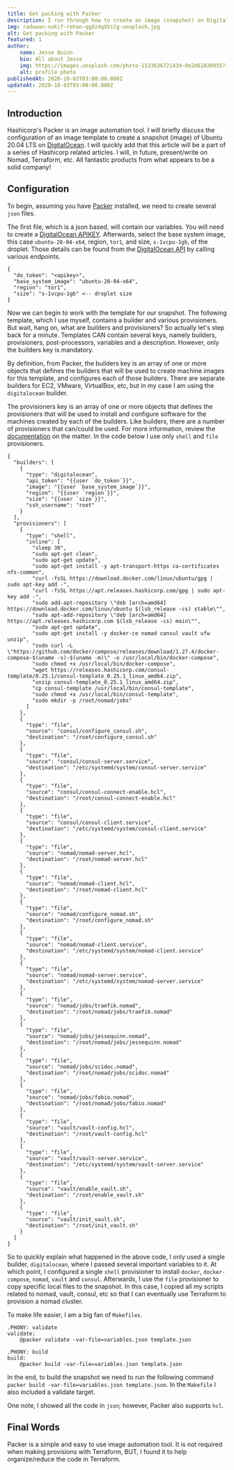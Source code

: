 ```yaml
---
title: Get packing with Packer
description: I run through how to create an image (snapshot) on DigitalOcean with Packer 
img: radowan-nakif-rehan-qgXz4qXViCg-unsplash.jpg
alt: Get packing with Packer
featured: 1
author: 
    name: Jesse Quinn
    bio: All about Jesse
    img: https://images.unsplash.com/photo-1533636721434-0e2d61030955?ixlib=rb-1.2.1&ixid=eyJhcHBfaWQiOjEyMDd9&auto=format&fit=crop&w=2550&q=80
    alt: profile photo
publishedAt: 2020-10-03T03:00:00.000Z
updateAt: 2020-10-03T03:00:00.000Z
---
```


## Introduction
Hashicorp's Packer is an image automation tool. I will briefly discuss the configuration of an image template 
to create a snapshot (image) of Ubuntu 20.04 LTS on [DigitalOcean](https://m.do.co/c/6ceb645458ec). I will quickly add that this article will be a part of a series
of Hashicorp related articles. I will, in future, present/write on Nomad, Terraform, etc. All fantastic products from what appears to be a solid company!

## Configuration
To begin, assuming you have [Packer](https://www.packer.io/) installed, we need to create several `json` files.

The first file, which is a json based, will contain our variables. You will need to create a [DigitalOcean APIKEY](https://www.digitalocean.com/community/tutorials/how-to-create-a-digitalocean-space-and-api-key). 
Afterwards, select the base system image, this case `ubuntu-20-04-x64`, region, `tor1`, and size, `s-1vcpu-1gb`, of the droplet. 
Those details can be found from the [DigitalOcean API](https://developers.digitalocean.com/documentation/v2/) by calling various endpoints.

```json[variables.json]
{
  "do_token": "<apikey>",
  "base_system_image": "ubuntu-20-04-x64",
  "region": "tor1",
  "size": "s-1vcpu-1gb" <-- droplet size
}
```

Now we can begin to work with the template for our snapshot. The following template, which I use myself, contains a builder and various provisioners. 
But wait, hang on, what are builders and provisioners? So actually let's step back for a minute. Templates CAN contain several keys, namely builders, 
provisioners, post-processors, variables and a description. 
However, only the builders key is mandatory. 

By definition, from Packer, the builders key is an array of one or more objects that defines the builders 
that will be used to create machine images for this template, and configures each of those builders. 
There are separate builders for EC2, VMware, VirtualBox, etc, but in my case I am using the `digitalocean` builder.
 
The provisioners key is an array 
of one or more objects that defines the provisioners that will be used to install and configure software for the machines created by each of the builders.
Like builders, there are a number of provisioners that can/could be used. For more information, review the [documentation](https://www.packer.io/docs/templates/provisioners) on the matter.
In the code below I use only `shell` and `file` provisioners.

```json[template.json]
{
  "builders": [
    {
      "type": "digitalocean",
      "api_token": "{{user `do_token`}}",
      "image": "{{user `base_system_image`}}",
      "region": "{{user `region`}}",
      "size": "{{user `size`}}",
      "ssh_username": "root"
    }
  ],
  "provisioners": [
    {
      "type": "shell",
      "inline": [
        "sleep 30",
        "sudo apt-get clean",
        "sudo apt-get update",
        "sudo apt-get install -y apt-transport-https ca-certificates nfs-common",
        "curl -fsSL https://download.docker.com/linux/ubuntu/gpg | sudo apt-key add -",
        "curl -fsSL https://apt.releases.hashicorp.com/gpg | sudo apt-key add -",
        "sudo add-apt-repository \"deb [arch=amd64] https://download.docker.com/linux/ubuntu $(lsb_release -cs) stable\"",
        "sudo apt-add-repository \"deb [arch=amd64] https://apt.releases.hashicorp.com $(lsb_release -cs) main\"",
        "sudo apt-get update",
        "sudo apt-get install -y docker-ce nomad consul vault ufw unzip",
        "sudo curl -L \"https://github.com/docker/compose/releases/download/1.27.4/docker-compose-$(uname -s)-$(uname -m)\" -o /usr/local/bin/docker-compose",
        "sudo chmod +x /usr/local/bin/docker-compose",
        "wget https://releases.hashicorp.com/consul-template/0.25.1/consul-template_0.25.1_linux_amd64.zip",
        "unzip consul-template_0.25.1_linux_amd64.zip",
        "cp consul-template /usr/local/bin/consul-template",
        "sudo chmod +x /usr/local/bin/consul-template",
        "sudo mkdir -p /root/nomad/jobs"
      ]
    },
    {
      "type": "file",
      "source": "consul/configure_consul.sh",
      "destination": "/root/configure_consul.sh"
    },
    {
      "type": "file",
      "source": "consul/consul-server.service",
      "destination": "/etc/systemd/system/consul-server.service"
    },
    {
      "type": "file",
      "source": "consul/consul-connect-enable.hcl",
      "destination": "/root/consul-connect-enable.hcl"
    },
    {
      "type": "file",
      "source": "consul/consul-client.service",
      "destination": "/etc/systemd/system/consul-client.service"
    },
    {
      "type": "file",
      "source": "nomad/nomad-server.hcl",
      "destination": "/root/nomad-server.hcl"
    },
    {
      "type": "file",
      "source": "nomad/nomad-client.hcl",
      "destination": "/root/nomad-client.hcl"
    },
    {
      "type": "file",
      "source": "nomad/configure_nomad.sh",
      "destination": "/root/configure_nomad.sh"
    },
    {
      "type": "file",
      "source": "nomad/nomad-client.service",
      "destination": "/etc/systemd/system/nomad-client.service"
    },
    {
      "type": "file",
      "source": "nomad/nomad-server.service",
      "destination": "/etc/systemd/system/nomad-server.service"
    },
    {
      "type": "file",
      "source": "nomad/jobs/traefik.nomad",
      "destination": "/root/nomad/jobs/traefik.nomad"
    },
    {
      "type": "file",
      "source": "nomad/jobs/jessequinn.nomad",
      "destination": "/root/nomad/jobs/jessequinn.nomad"
    },
    {
      "type": "file",
      "source": "nomad/jobs/scidoc.nomad",
      "destination": "/root/nomad/jobs/scidoc.nomad"
    },
    {
      "type": "file",
      "source": "nomad/jobs/fabio.nomad",
      "destination": "/root/nomad/jobs/fabio.nomad"
    },
    {
      "type": "file",
      "source": "vault/vault-config.hcl",
      "destination": "/root/vault-config.hcl"
    },
    {
      "type": "file",
      "source": "vault/vault-server.service",
      "destination": "/etc/systemd/system/vault-server.service"
    },
    {
      "type": "file",
      "source": "vault/enable_vault.sh",
      "destination": "/root/enable_vault.sh"
    },
    {
      "type": "file",
      "source": "vault/init_vault.sh",
      "destination": "/root/init_vault.sh"
    }
  ]
}
```

So to quickly explain what happened in the above code, I only used a single builder, `digitalocean`, where I passed several important variables to it. At which point, I configured a single `shell`
provisioner to install `docker`, `docker-compose`, `nomad`, `vault` and `consul`. Afterwards, I use the `file` provisioner to copy specific local files to the snapshot. In this case, I copied all my scripts
related to nomad, vault, consul, etc so that I can eventually use Terraform to provision a nomad cluster.

To make life easier, I am a big fan of `Makefiles`.

```makefile[Makefile]
.PHONY: validate
validate:
	@packer validate -var-file=variables.json template.json

.PHONY: build
build:
	@packer build -var-file=variables.json template.json
```

In the end, to build the snapshot we need to run the following command `packer build -var-file=variables.json template.json`. In the `Makefile` I also included a validate target.

One note, I showed all the code in `json`; however, Packer also supports `hcl`.

## Final Words 
Packer is a simple and easy to use image automation tool. It is not required when making provisions with Terraform, BUT, I found it to help organize/reduce the code in Terraform.
